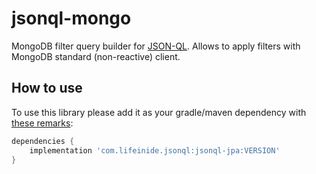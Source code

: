# jsonql-mongo

MongoDB filter query builder for [JSON-QL](https://github.com/json-ql). Allows to apply filters with MongoDB standard (non-reactive) client.

[//]: # (TODOLF document me)

## How to use

To use this library please add it as your gradle/maven dependency with [these remarks](https://github.com/json-ql/jsonql-core#how-to-use):

```groovy
dependencies {
    implementation 'com.lifeinide.jsonql:jsonql-jpa:VERSION'
}
```

